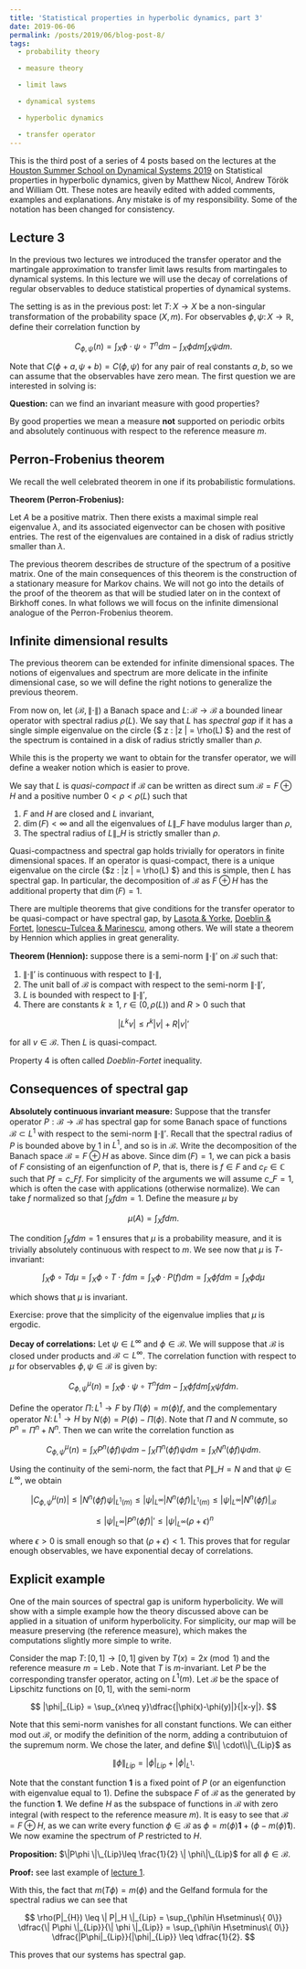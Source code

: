 ```yaml
---
title: 'Statistical properties in hyperbolic dynamics, part 3'
date: 2019-06-06
permalink: /posts/2019/06/blog-post-8/
tags:
  - probability theory

  - measure theory

  - limit laws

  - dynamical systems

  - hyperbolic dynamics

  - transfer operator
---
```


This is the third post of a series of 4 posts based on the lectures at the [Houston Summer School on Dynamical Systems 2019](https://www.math.uh.edu/dynamics/school/school2019/) on Statistical properties in hyperbolic dynamics, given by Matthew Nicol, Andrew Török and William Ott. These notes are heavily edited with added comments, examples and explanations. Any mistake is of my responsibility. Some of the notation has been changed for consistency.

## Lecture 3

In the previous two lectures we introduced the transfer operator and the martingale approximation to transfer limit laws results from martingales to dynamical systems. In this lecture we will use the decay of correlations of regular observables to deduce statistical properties of dynamical systems.

The setting is as in the previous post: let $T\colon X\to X$ be a non-singular transformation of the probability space $(X,m)$. For observables $\phi,\psi\colon X\to\mathbb{R}$, define their correlation function by

$$
C_{\phi,\psi}(n) = \int_X \phi\cdot \psi\circ T^n dm - \int_X \phi dm \int_X\psi dm.
$$

Note that $C(\phi+a,\psi +b) = C(\phi ,\psi)$ for any pair of real constants $a,b$, so we can assume that the observables have zero mean. The first question we are interested in solving is:

**Question:** can we find an invariant measure with good properties?

By good properties we mean a measure **not** supported on periodic orbits and absolutely continuous with respect to the reference measure $m$.

## Perron-Frobenius theorem

We recall the well celebrated theorem in one if its probabilistic formulations.

**Theorem (Perron-Frobenius):**

Let $A$ be a positive matrix. Then there exists a maximal simple real eigenvalue $\lambda$, and its associated eigenvector can be chosen with positive entries. The rest of the eigenvalues are contained in a disk of radius strictly smaller than $\lambda$.

The previous theorem describes de structure of the spectrum of a positive matrix. One of the main consequences of this theorem is the construction of a stationary measure for Markov chains. We will not go into the details of the proof of the theorem as that will be studied later on in the context of Birkhoff cones. In what follows we will focus on the infinite dimensional analogue of the Perron-Frobenius theorem.

## Infinite dimensional results

The previous theorem can be extended for infinite dimensional spaces. The notions of eigenvalues and spectrum are more delicate in the infinite dimensional case, so we will define the right notions to generalize the previous theorem.

From now on, let $(\mathcal{B},\| \cdot \|)$ a Banach space and $L\colon \mathcal{B}\to \mathcal{B}$ a bounded linear operator with spectral radius $\rho(L)$. We say that $L$ has *spectral gap* if it has a single simple eigenvalue on the circle {$ z : \|z \| = \rho(L) $} and the rest of the spectrum is contained in a disk of radius strictly smaller than $\rho$.

While this is the property we want to obtain for the transfer operator, we will define a weaker notion which is easier to prove.

We say that $L$ is *quasi-compact* if $\mathcal{B}$ can be written as direct sum $\mathcal{B} = F\oplus H$ and a positive number $0 < \rho < \rho(L)$ such that
1. $F$ and $H$ are closed and $L$ invariant,
2. $\dim(F) < \infty$ and all the eigenvalues of $L\|\_F$ have modulus larger than $\rho$,
3. The spectral radius of $L\|\_H$ is strictly smaller than $\rho$.

Quasi-compactness and spectral gap holds trivially for operators in finite dimensional spaces. If an operator is quasi-compact, there is a unique eigenvalue on the circle {$z : \|z \| = \rho(L) $} and this is simple, then $L$ has spectral gap. In particular, the decomposition of $\mathcal{B}$ as $F\oplus H$ has the additional property that $\dim(F) = 1$.

There are multiple theorems that give conditions for the transfer operator to be quasi-compact or have spectral gap, by [Lasota & Yorke](http://www.ams.org/journals/tran/1973-186-00/S0002-9947-1973-0335758-1/S0002-9947-1973-0335758-1.pdf), [Doeblin & Fortet](http://www.numdam.org/article/BSMF_1937__65__132_0.pdf), [Ionescu–Tulcea & Marinescu](https://www.jstor.org/stable/1969514?seq=1#page_scan_tab_contents), among others. We will state a theorem by Hennion which applies in great generality.

**Theorem (Hennion):** suppose there is a semi-norm $\|\cdot \|'$ on $\mathcal{B}$ such that:
1. $\|\cdot\|'$ is continuous with respect to $\|\cdot\|$,
2. The unit ball of $\mathcal{B}$ is compact with respect to the semi-norm $\|\cdot\|'$,
3. $L$ is bounded with respect to $\|\cdot\|'$,
4. There are constants $k\geq 1$, $r\in(0,\rho(L))$ and $R > 0$ such that

$$
| L^k v | \leq r^k|v| + R| v|'
$$

for all $v\in \mathcal{B}$. Then $L$ is quasi-compact.

Property 4 is often called *Doeblin-Fortet* inequality.

## Consequences of spectral gap

**Absolutely continuous invariant measure:** Suppose that the transfer operator $P:\mathcal{B}\to\mathcal{B}$ has spectral gap for some Banach space of functions $\mathcal{B}\subset L^1$ with respect to the semi-norm $\|\cdot\|'$. Recall that the spectral radius of $P$ is bounded above by $1$ in $L^1$, and so is in $\mathcal{B}$. Write the decomposition of the Banach space $\mathcal{B} = F\oplus H$ as above. Since $\dim(F) = 1$, we can pick a basis of $F$ consisting of an eigenfunction of $P$, that is, there is $f\in F$ and $c_F\in\mathbb{C}$ such that $P f = c\_F f$. For simplicity of the arguments we will assume $c\_F = 1$, which is often the case with applications (otherwise normalize). We can take $f$ normalized so that $\int_X f dm = 1$. Define the measure $\mu$ by

$$
\mu(A) = \int_X f dm.
$$

The condition $\int_X f dm = 1$ ensures that $\mu$ is a probability measure, and it is trivially absolutely continuous with respect to $m$. We see now that $\mu$ is $T$-invariant:

$$
\int_X \phi \circ T d\mu = \int_X \phi \circ T \cdot f dm = \int_X \phi \cdot P(f) dm = \int_X \phi f dm = \int_X \phi d\mu
$$

which shows that $\mu$ is invariant.

Exercise: prove that the simplicity of the eigenvalue implies that $\mu$ is ergodic.


**Decay of correlations:** Let $\psi\in L^\infty$ and $\phi\in\mathcal{B}$. We will suppose that $\mathcal{B}$ is closed under products and $\mathcal{B}\subset L^\infty$. The correlation function with respect to $\mu$ for observables $\phi,\psi\in\mathcal{B}$ is given by:

$$
C_{\phi,\psi}^\mu(n) = \int_X \phi\cdot \psi\circ T^n fdm - \int_X \phi fdm \int_X\psi fdm.
$$

Define the operator $\Pi\colon L^1\to F$ by $\Pi(\phi) = m(\phi) f$, and the complementary operator $N\colon L^1\to H$ by $N(\phi) = P(\phi) - \Pi(\phi)$. Note that $\Pi$ and $N$ commute, so $P^n = \Pi^n + N^n$. Then we can write the correlation function as

$$
C_{\phi,\psi}^\mu(n) = \int_X P^n(\phi f)\psi  dm -  \int_X \Pi^n(\phi f)\psi   dm = \int_X N^n(\phi f) \psi  dm.
$$

Using the continuity of the semi-norm, the fact that $P\|\_H = N$ and that $\psi\in L^\infty$, we obtain

$$
|C_{\phi,\psi}^\mu(n)| \leq |N^n(\phi f) \psi |_{L^1(m)} \leq |\psi|_{L^\infty}|N^n(\phi f)|_{L^1(m)} \leq |\psi|_{L^\infty}|N^n(\phi f)|_{\mathcal{B}}
$$

$$
\leq |\psi|_{L^\infty}|P^n(\phi f)|' \leq |\psi|_{L^\infty} (\rho + \epsilon)^n
$$

where $\epsilon > 0$ is small enough so that $(\rho + \epsilon) < 1$. This proves that for regular enough observables, we have exponential decay of correlations.

## Explicit example

One of the main sources of spectral gap is uniform hyperbolicity. We will show with a simple example how the theory discussed above can be applied in a situation of uniform hyperbolicity. For simplicity, our map will be measure preserving (the reference measure), which makes the computations slightly more simple to write.

Consider the map $T\colon [0,1]\to [0,1]$ given by $T(x) = 2x \pmod 1$ and the reference measure $m = \operatorname{Leb}$. Note that $T$ is $m$-invariant. Let $P$ be the corresponding transfer operator, acting on $L^1(m)$. Let $\mathcal{B}$ be the space of Lipschitz functions on $[0,1]$, with the semi-norm

$$
|\phi|_{Lip} = \sup_{x\neq y}\dfrac{|\phi(x)-\phi(y)|}{|x-y|}.
$$

Note that this semi-norm vanishes for all constant functions. We can either mod out $\mathcal{B}$, or modify the definition of the norm, adding a contributuion of the supremum norm. We chose the later, and define $\\| \cdot\\|\_{Lip}$ as

$$
\|\phi\|_{Lip} = |\phi|_{Lip} + |\phi|_{L^1}.
$$

Note that the constant function $\mathbf{1}$ is a fixed point of $P$ (or an eigenfunction with eigenvalue equal to $1$). Define the subspace $F$ of $\mathcal{B}$ as the generated by the function $\mathbf{1}$. We define $H$ as the subspace of functions in $\mathcal{B}$ with zero integral (with respect to the reference measure $m$). It is easy to see that $\mathcal{B} = F\oplus H$, as we can write every function $\phi\in\mathcal{B}$ as $\phi = m(\phi)\mathbf{1} + (\phi - m(\phi)\mathbf{1})$. We now examine the spectrum of $P$ restricted to $H$.

**Proposition:** $\|P\phi \|\_{Lip}\leq \frac{1}{2} \| \phi\|\_{Lip}$ for all $\phi\in\mathcal{B}$.

**Proof:** see last example of [lecture 1](/posts/2019/06/blog-post-5/).

With this, the fact that $m(T\phi) = m(\phi)$ and the Gelfand formula for the spectral radius we can see that

$$
\rho(P|_{H}) \leq \| P|_H \|_{Lip} = \sup_{\phi\in H\setminus\{ 0\}} \dfrac{\| P\phi \|_{Lip}}{\| \phi \|_{Lip}} = \sup_{\phi\in H\setminus\{ 0\}} \dfrac{|P\phi|_{Lip}}{|\phi|_{Lip}} \leq \dfrac{1}{2}.
$$

This proves that our systems has spectral gap.
